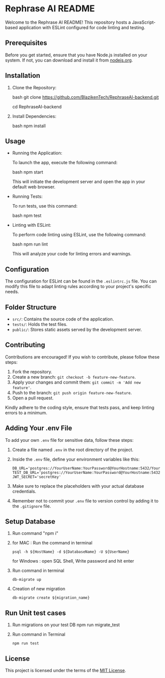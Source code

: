 # Rephrase AI README

Welcome to the Rephrase AI README! This repository hosts a JavaScript-based application with ESLint configured for code linting and testing.

## Prerequisites

Before you get started, ensure that you have Node.js installed on your system. If not, you can download and install it from [nodejs.org](https://nodejs.org/).

## Installation

1. Clone the Repository:

    bash
    git clone https://github.com/BlazikenTech/RephraseAI-backend.git

    cd RephraseAI-backend


2. Install Dependencies:

    bash
    npm install


## Usage

- Running the Application:

    To launch the app, execute the following command:

    bash
    npm start


    This will initiate the development server and open the app in your default web browser.

- Running Tests:

    To run tests, use this command:

    bash
    npm test


- Linting with ESLint:

    To perform code linting using ESLint, use the following command:

    bash
    npm run lint


    This will analyze your code for linting errors and warnings.

## Configuration

The configuration for ESLint can be found in the `.eslintrc.js` file. You can modify this file to adapt linting rules according to your project's specific needs.

## Folder Structure

- `src/`: Contains the source code of the application.
- `tests/`: Holds the test files.
- `public/`: Stores static assets served by the development server.

## Contributing

Contributions are encouraged! If you wish to contribute, please follow these steps:

1. Fork the repository.
2. Create a new branch: `git checkout -b feature-new-feature`.
3. Apply your changes and commit them: `git commit -m 'Add new feature'`.
4. Push to the branch: `git push origin feature-new-feature`.
5. Open a pull request.

Kindly adhere to the coding style, ensure that tests pass, and keep linting errors to a minimum.

## Adding Your .env File

To add your own `.env` file for sensitive data, follow these steps:

1. Create a file named `.env` in the root directory of the project.
2. Inside the `.env` file, define your environment variables like this:


       DB_URL='postgres://YourUserName:YourPassword@YourHostname:5432/YourDatabaseName'
       TEST_DB_URL='postgres://YourUserName:YourPassword@YourHostname:5432/YourTESTDatabaseName'
       JWT_SECRET='secretKey'



4. Make sure to replace the placeholders with your actual database credentials.
5. Remember not to commit your `.env` file to version control by adding it to the `.gitignore` file.

## Setup Database

1. Run command "npm i"

2. for MAC : Run the command in terminal

       psql -h ${HostName} -d ${DatabaseName} -U ${UserName}

   for Windows : open SQL Shell, Write password and hit enter

3. Run command in terminal

       db-migrate up

5. Creation of new migration

       db-migrate create ${migration_name}



## Run Unit test cases

1. Run migrations on your test DB
    npm run migrate_test

2. Run command in Terminal


       npm run test



## License

This project is licensed under the terms of the [MIT License](LICENSE).